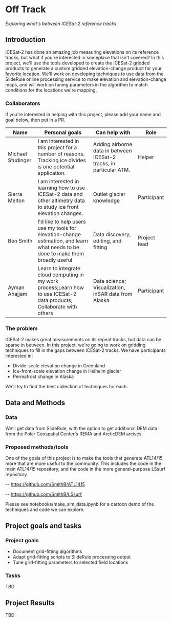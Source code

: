 # Off Track 
_Exploring what's between ICESat-2 reference tracks_


## Introduction

ICESat-2 has done an amazing job measuring elevations on its reference tracks, but what if you're interested in someplace that isn't covered?  In this project, we'll use the tools developed to create the ICESat-2 gridded products to generate a custom gridded elevation-change product for your favorite location.  We'll work on developing techniques to use data from the SlideRule online processing service to make elevation and elevation-change maps, and will work on tuning parameters in the algorithm to match conditions for the locations we're mapping.


### Collaborators

If you're interested in helping with this project, please add your name and goal below, then put in a PR.

| Name | Personal goals | Can help with | Role |
| ------------- | ------------- | ------------- | ------------- |
| Michael Studinger | I am interested in this project for a number of reasons. Tracking ice divides is one potential application. | Adding airborne data in between ICESat-2 tracks, in particular ATM. | Helper |
| Sierra Melton | I am interested in learning how to use ICESat-2 data and other altimetry data to study ice front elevation changes. | Outlet glacier knowledge | Participant |
| Ben Smith | I'd like to help users use my tools for elevation-change estimation, and learn what needs to be done to make them broadly useful | Data discovery, editing, and fitting | Project lead |
| Ayman Ahajjam | Learn to integrate cloud computing in my work process;Learn how to use ICESat-2 data products; Collaborate with others | Data science; Visualization, inSAR data from Alaska | Participant |   


### The problem

ICESat-2 makes great measurements on its repeat tracks, but data can be sparse in between.  In this project, we're going to work on gridding techniques to fill in the gaps between ICESat-2 tracks.  We have participants interested in:

- Divide-scale elevation change in Greenland
- Ice-front-scale elevation change in Helheim glacier
- Permafrost change in Alaska

We'll try to find the best collection of techniques for each.


## Data and Methods

### Data

We'll get data from SlideRule, with the option to get additional DEM data from the Polar Geospatial Center's REMA and ArcticDEM arcives.


### Proposed methods/tools

One of the goals of this project is to make the tools that generate ATL14/15 more that are more useful to the community.  This includes the code in the main ATL14/15 repository, and the code in the more general-purpose LSsurf repository

-- https://github.com/SmithB/ATL1415

-- https://github.com/SmithB/LSsurf

Please see notebooks/make\_sim\_data.ipynb for a cartoon demo of the techniques and code we can explore.

<!--- # ### Additional resources or background reading

# Optional: links to manuscripts or technical documents providing background information, context, or other relevant information. --->

## Project goals and tasks

### Project goals

* Document grid-fitting algorithms
* Adapt grid-fitting scripts to SlideRule processing output
* Tune grid-fitting parameters to selected field locations

### Tasks

TBD


<!--- * Task 1 (all team members will learn to use GitHub)
* Task 2 (team members will use the scikit-learn python library)
  * Task 2a (assigned to team member A)
  * Task 2b (assigned to team member B)
* Task 3
* ... --->

## Project Results

TBD
